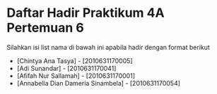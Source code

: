 # Daftar Hadir Praktikum 4A Pertemuan 6
Silahkan isi list nama di bawah ini apabila hadir dengan format berikut

- [Chintya Ana Tasya] - [2010631170005]
- [Adi Sunandar] - [2010631170041]
- [Afifah Nur Sallamah] - [2010631170001]
- [Annabella Dian Dameria Sinambela] - [2010631170054]
